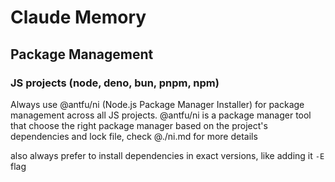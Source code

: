 # Claude Memory

## Package Management

### JS projects (node, deno, bun, pnpm, npm)
Always use @antfu/ni (Node.js Package Manager Installer) for package management across all JS projects. 
@antfu/ni is a package manager tool that choose the right package manager based on the project's dependencies and lock file, check @./ni.md for more details

also always prefer to install dependencies in exact versions, like adding it `-E` flag

